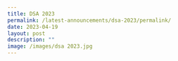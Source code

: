 ```yaml
---
title: DSA 2023
permalink: /latest-announcements/dsa-2023/permalink/
date: 2023-04-19
layout: post
description: ""
image: /images/dsa 2023.jpg
---
```

